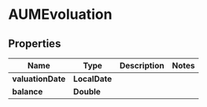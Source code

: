 

# AUMEvoluation


## Properties

Name | Type | Description | Notes
------------ | ------------- | ------------- | -------------
**valuationDate** | **LocalDate** |  | 
**balance** | **Double** |  | 



